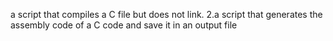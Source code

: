 a script that compiles a C file but does not link.
2.a script that generates the assembly code of a C code and save it in an output file
